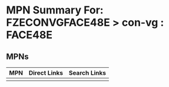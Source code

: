 



# MPN Summary For: FZECONVGFACE48E > con-vg : FACE48E

## MPNs
  

|MPN|Direct Links|Search Links|
| :--- | :--- | :--- |
||||
